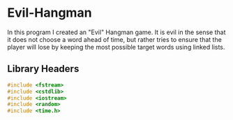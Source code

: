 # Evil-Hangman

In this program I created an "Evil" Hangman game. It is evil in the sense that it does not choose a word ahead of time, but rather tries to ensure that the player will lose by keeping the most possible target words using linked lists.

## Library Headers

```C++
#include <fstream>
#include <cstdlib>
#include <iostream>
#include <random>
#include <time.h>
```
